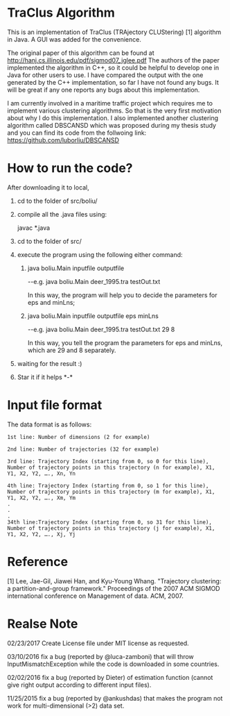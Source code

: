 # TraClus Algorithm

This is an implementation of TraClus (TRAjectory CLUStering) [1] algorithm in Java. A GUI was added for the convenience.

The original paper of this algorithm can be found at http://hanj.cs.illinois.edu/pdf/sigmod07_jglee.pdf 
The authors of the paper implemented the algorithm in C++, so it could be helpful to develop one in Java for 
other users to use. I have compared the output with the one generated by the C++ implementation, so far I have not found
any bugs. It will be great if any one reports any bugs about this implementation.

I am currently involved in a maritime traffic project which requires me to implement various clustering algorithms. So that
is the very first motivation about why I do this implementation. I also implemented another clustering algorithm called DBSCANSD
which was proposed during my thesis study and you can find its code from the follwoing link: 
https://github.com/luborliu/DBSCANSD




# How to run the code?

After downloading it to local, 

1. cd to the folder of src/boliu/

2. compile all the .java files using:

    javac *.java

3. cd to the folder of src/

4. execute the program using the following either command:

    1) java boliu.Main inputfile outputfile 
    
        --e.g. java boliu.Main deer_1995.tra testOut.txt
        
        In this way, the program will help you to decide the parameters for eps and minLns;

    2) java boliu.Main inputfile outputfile eps minLns 
    
        --e.g. java boliu.Main deer_1995.tra testOut.txt 29 8
        
        In this way, you tell the program the parameters for eps and minLns, which are 29 and 8 separately.

5. waiting for the result :) 
6. Star it if it helps  \*-\*


# Input file format


The data format is as follows:

    1st line: Number of dimensions (2 for example)

    2nd line: Number of trajectories (32 for example)

    3rd line: Trajectory Index (starting from 0, so 0 for this line), Number of trajectory points in this trajectory (n for example), X1, Y1, X2, Y2, …., Xn, Yn

    4th line: Trajectory Index (starting from 0, so 1 for this line), Number of trajectory points in this trajectory (m for example), X1, Y1, X2, Y2, …., Xm, Ym
    .
    .
    .
    34th line:Trajectory Index (starting from 0, so 31 for this line), Number of trajectory points in this trajectory (j for example), X1, Y1, X2, Y2, …., Xj, Yj



# Reference


[1] Lee, Jae-Gil, Jiawei Han, and Kyu-Young Whang. "Trajectory clustering: a partition-and-group framework."
Proceedings of the 2007 ACM SIGMOD international conference on Management of data. ACM, 2007.


# Realse Note

02/23/2017   Create License file under MIT license as requested.

03/10/2016   fix a bug (reported by @luca-zamboni) that will throw InputMismatchException while the code is downloaded in some      countries.

02/02/2016   fix a bug (reported by Dieter) of estimation function (cannot give right output according to different input files). 

11/25/2015   fix a bug (reported by @ankushdas) that makes the program not work for multi-dimensional (>2) data set.







